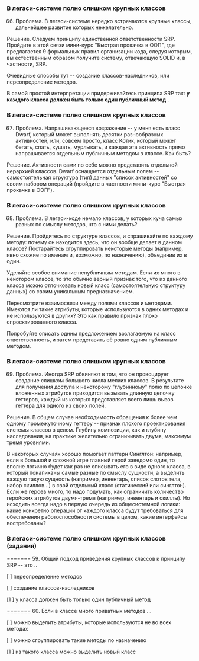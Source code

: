 ### В легаси-системе полно слишком крупных классов

66. Проблема. В легаси-системе нередко встречаются крупные классы, дальнейшее развитие которых нежелательно.

Решение. Следуем принципу единственной ответственности SRP. Пройдите в этой связи мини-курс "Быстрая прокачка в ООП", где предлагается 9 формальных правил организации кода, следуя которым, вы естественным образом получите систему, отвечающую SOLID и, в частности, SRP.

Очевидные способы тут -- создание классов-наследников, или переопределение методов.

В самой простой интерпретации придерживайтесь принципа SRP так:  **у каждого класса должен быть только один публичный метод** .


### В легаси-системе полно слишком крупных классов

67. Проблема. Напрашивающееся возражение -- у меня есть класс Dwarf, который может выполнять десятки разнообразных активностей, или, совсем просто, класс Котик, который может бегать, спать, кушать, мурлыкать, и каждая эта активность прямо напрашивается отдельным публичным методом в классе. Как быть?

Решение. Активности сами по себе можно представить отдельной иерархией классов. Dwarf оснащается отдельным полем -- самостоятельная структура (тип) данных "список активностей" со своим набором операций (пройдите в частности мини-курс "Быстрая прокачка в ООП").


### В легаси-системе полно слишком крупных классов

68. Проблема. В легаси-коде немало классов, у которых куча самых разных по смыслу методов, что с ними делать?

Решение. Пройдитесь по структуре классов, и спрашивайте по каждому методу: почему он находится здесь, что он вообще делает в данном классе? Постарайтесь сгруппировать некоторые методы (например, явно схожие по именам и, возможно, по назначению), объединив их в один.

Уделяйте особое внимание непубличным методам. Если их много в некотором классе, то это обычно верный признак того, что из данного класса можно отпочковать новый класс (самостоятельную структуру данных) со своим уникальным предназначением.

Пересмотрите взаимосвязи между полями классов и методами. Имеются ли такие атрибуты, которые используются в одних методах и не используются в других? Это как правило признак плохо спроектированного класса.

Попробуйте описать одним предложением возлагаемую на класс ответственность, и затем представить её ровно одним публичным методом.


### В легаси-системе полно слишком крупных классов

69. Проблема. Иногда SRP обвиняют в том, что он провоцирует создание слишком большого числа мелких классов. В результате для получения доступа к некоторому "глубинному" полю по цепочке вложенных атрибутов приходится вызывать длинную цепочку геттеров, каждый из которых представляет всего лишь вызов геттера для одного из своих полей.

Решение. В общем случае необходимость обращения к более чем одному промежуточному геттеру -- признак плохого проектирования системы классов в целом. Глубину композиции, как и глубину наследования, на практике желательно ограничивать двумя, максимум тремя уровнями.

В некоторых случаях хорошо помогает паттерн Синглтон: например, если в большой и сложной игре главный герой заведомо один, то вполне логично будет как раз не описывать его в виде одного класса, в который понапиханы самые разные по смыслу сущности, а выделить каждую такую сущность (например, инвентарь, список слотов тела, набор скиллов...) в свой отдельный класс (статический или синглтон). Если же героев много, то надо подумать, как ограничить количество геройских атрибутов двумя-тремя (например, инвентарь и скиллы). Но исходить всегда надо в первую очередь из общесистемной логики: какие конкретно операции от каждого класса будут требоваться для обеспечения работоспособности системы в целом, какие интерфейсы востребованы?


### В легаси-системе полно слишком крупных классов (задания)

======= 59. Общий подход приведения крупных классов к принципу SRP -- это ..

[ ] переопределение методов

[ ] создание классов-наследников

[1 ] у класса должен быть только один публичный метод

======= 60. Если в классе много приватных методов ...

[ ] можно выделить атрибуты, которые используются не во всех методах

[ ] можно сгруппировать такие методы по назначению

[1 ] из такого класса можно выделить новый класс
